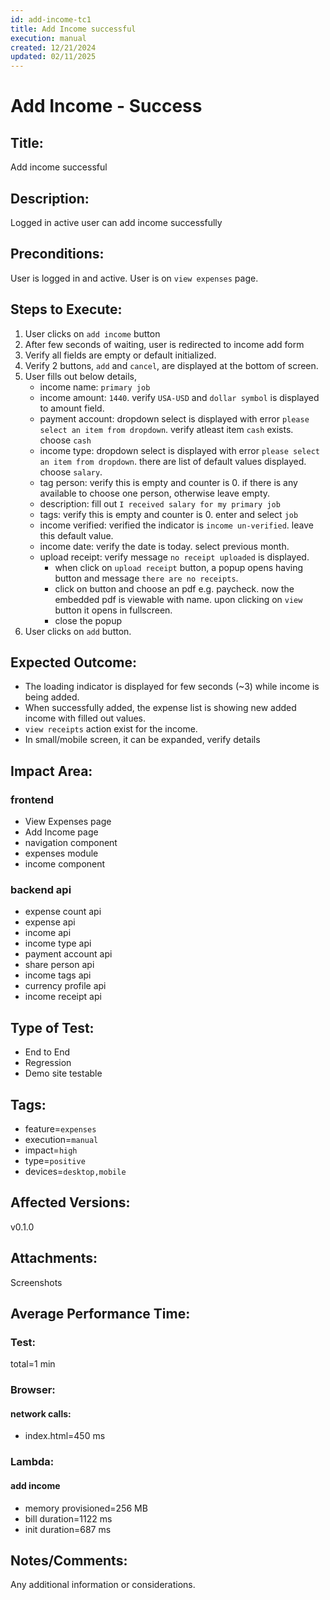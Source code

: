```yaml
---
id: add-income-tc1
title: Add Income successful
execution: manual
created: 12/21/2024
updated: 02/11/2025
---
```


# Add Income - Success

## Title:

Add income successful

## Description:

Logged in active user can add income successfully

## Preconditions:

User is logged in and active. User is on `view expenses` page.

## Steps to Execute:

1. User clicks on `add income` button
2. After few seconds of waiting, user is redirected to income add form
3. Verify all fields are empty or default initialized.
4. Verify 2 buttons, `add` and `cancel`, are displayed at the bottom of screen.
5. User fills out below details,
   - income name: `primary job`
   - income amount: `1440`. verify `USA-USD` and `dollar symbol` is displayed to amount field.
   - payment account: dropdown select is displayed with error `please select an item from dropdown`. verify atleast item `cash` exists. choose `cash`
   - income type: dropdown select is displayed with error `please select an item from dropdown`. there are list of default values displayed. choose `salary`.
   - tag person: verify this is empty and counter is 0. if there is any available to choose one person, otherwise leave empty.
   - description: fill out `I received salary for my primary job`
   - tags: verify this is empty and counter is 0. enter and select `job`
   - income verified: verified the indicator is `income un-verified`. leave this default value.
   - income date: verify the date is today. select previous month.
   - upload receipt: verify message `no receipt uploaded` is displayed.
     - when click on `upload receipt` button, a popup opens having button and message `there are no receipts`.
     - click on button and choose an pdf e.g. paycheck. now the embedded pdf is viewable with name. upon clicking on `view` button it opens in fullscreen.
     - close the popup
6. User clicks on `add` button.

## Expected Outcome:

- The loading indicator is displayed for few seconds (~3) while income is being added.
- When successfully added, the expense list is showing new added income with filled out values.
- `view receipts` action exist for the income.
- In small/mobile screen, it can be expanded, verify details

## Impact Area:

### frontend

- View Expenses page
- Add Income page
- navigation component
- expenses module
- income component

### backend api

- expense count api
- expense api
- income api
- income type api
- payment account api
- share person api
- income tags api
- currency profile api
- income receipt api

## Type of Test:

- End to End
- Regression
- Demo site testable

## Tags:

- feature=`expenses`
- execution=`manual`
- impact=`high`
- type=`positive`
- devices=`desktop,mobile`

## Affected Versions:

v0.1.0

## Attachments:

Screenshots

## Average Performance Time:

### Test:

total=1 min

### Browser:

#### network calls:

- index.html=450 ms

### Lambda:

#### add income

- memory provisioned=256 MB
- bill duration=1122 ms
- init duration=687 ms

## Notes/Comments:

Any additional information or considerations.
